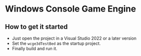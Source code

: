 # Windows Console Game Engine

## How to get it started

- Just open the project in a Visual Studio 2022 or a later version
- Set the `wcge3dTestBed` as the startup project.
- Finally build and run it.

